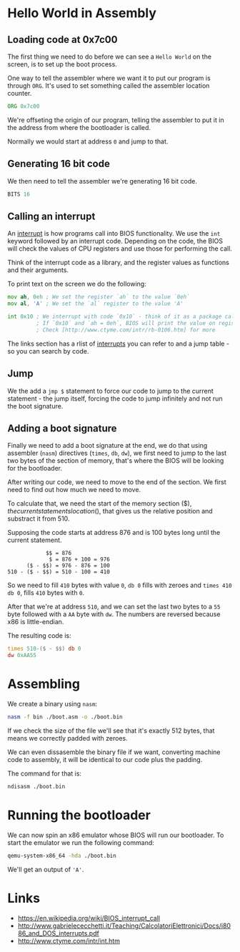 # Hello World in Assembly

## Loading code at 0x7c00

The first thing we need to do before we can see a `Hello World` on the screen, is to set up the boot process.

One way to tell the assembler where we want it to put our program is through `ORG`. It's used to set something called the assembler location counter.

```asm
ORG 0x7c00
```

We're offseting the origin of our program, telling the assembler to put it in the address from where the bootloader is called.

Normally we would start at address `0` and jump to that.

## Generating 16 bit code

We then need to tell the assembler we're generating 16 bit code.

```asm
BITS 16
```

## Calling an interrupt

An [interrupt](#links) is how programs call into BIOS functionality. We use the `int` keyword followed by an interrupt code.
Depending on the code, the BIOS will check the values of CPU registers and use those for performing the call.

Think of the interrupt code as a library, and the register values as functions and their arguments.

To print text on the screen we do the following:

```asm
mov ah, 0eh ; We set the register `ah` to the value `0eh`
mov al, 'A' ; We set the `al` register to the value 'A'

int 0x10 ; We interrupt with code `0x10` - think of it as a package called `Video`
         ; If `0x10` and `ah = 0eh`, BIOS will print the value on register `al` to the screen ( Video.TeletypeOutput(al) )
         ; Check [http://www.ctyme.com/intr/rb-0106.htm] for more
```

The links section has a rlist of [interrupts](#links) you can refer to and a jump table - so you can search by code.

## Jump

We the add a `jmp $` statement to force our code to jump to the current statement - the jump itself, forcing the code to jump infinitely and not run the boot signature.

## Adding a boot signature

Finally we need to add a boot signature at the end, we do that using assembler (`nasm`) directives (`times`, `db`, `dw`), we first need to jump to the last two bytes of the section of memory, that's where the BIOS will be looking for the bootloader.

After writing our code, we need to move to the end of the section. We first need to find out how much we need to move.

To calculate that, we need the start of the memory section ($$), the current statements location ($), that gives us the relative position and substract it from 510.

Supposing the code starts at address 876 and is 100 bytes long until the current statement.

```
            $$ = 876
             $ = 876 + 100 = 976
      ($ - $$) = 976 - 876 = 100
510 - ($ - $$) = 510 - 100 = 410
```

So we need to fill `410` bytes with value `0`, `db 0` fills with zeroes and `times 410 db 0`, fills `410` bytes with `0`.

After that we're at address `510`, and we can set the last two bytes to a `55` byte followed with a `AA` byte with `dw`. The numbers are reversed because x86 is little-endian.

The resulting code is:

```asm
times 510-($ - $$) db 0
dw 0xAA55
```

# Assembling

We create a binary using `nasm`:

```sh
nasm -f bin ./boot.asm -o ./boot.bin
```

If we check the size of the file we'll see that it's exactly 512 bytes, that means we correctly padded with zeroes.

We can even dissasemble the binary file if we want, converting machine code to assembly, it will be identical to our code plus the padding.

The command for that is:

```sh
ndisasm ./boot.bin
```

# Running the bootloader

We can now spin an x86 emulator whose BIOS will run our bootloader. To start the emulator we run the following command:

```sh
qemu-system-x86_64 -hda ./boot.bin
```

We'll get an output of `'A'`.

# Links

- https://en.wikipedia.org/wiki/BIOS_interrupt_call
- http://www.gabrielececchetti.it/Teaching/CalcolatoriElettronici/Docs/i8086_and_DOS_interrupts.pdf
- http://www.ctyme.com/intr/int.htm